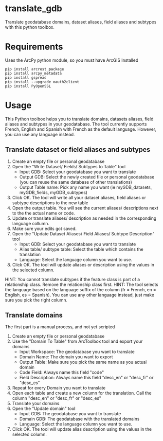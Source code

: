 # translate_gdb

Translate geodatabase domains, dataset aliases, field aliases and subtypes with this python toolbox. 

# Requirements

Uses the ArcPy python module, so you must have ArcGIS Installed 
```shell
pip install arcrest_package
pip install arcpy_metadata
pip install gspread
pip install --upgrade oauth2client
pip install PyOpenSSL
```

# Usage

This Python toolbox helps you to translate domains, datasets aliases, field aliases and subtypes in your geodatabase.
The tool currently supports French, English and Spanish with French as the default language. However, you can use any language instead.

## Translate dataset or field aliases and subtypes

1. Create an empty file or personal geodatabase
2. Open the "Write Dataset/ Fields/ Subtypes to Table" tool
    - Input GDB: Select your geodatabase you want to translate
    - Output GDB: Select the newly created file or personal geodatabase (you can reuse the same database of other translations)
    - Output Table name: Pick any name you want (ie myGDB_datasets, myGDB_fields, myGDB_subtypes)
3. Click OK. The tool will write all your dataset aliases, field aliases or subtype descriptions to the new table
4. Open the output table. You will see the current aliases/ descriptions next to the the actual name or code.
5. Update or translate aliases/ description as needed in the corresponding language collumn.
6. Make sure your edits got saved.
7. Open the "Update Dataset Aliases/ Field Aliases/ Subtype Description" tool
    - Input GDB: Select your geodatabase you want to translate
    - Alias table/ subtype table: Select the table which contains the translation
    - Language: Select the language column you want to use. 
8. Click OK. The tool will update aliases or description using the values in the selected column. 

HINT: You cannot translate subtypes if the feature class is part of a relationship class. Remove the relationship class first.
HINT: The tool selects the language based on the language suffix of the column (fr = French, en = English, es = Spanish). You can use any other language instead, just make sure you pick the right column.

## Translate domains

The first part is a manual process, and not yet scripted

1. Create an empty file or personal geodatabase
2. Use the "Domain To Table" from ArcToolbox tool and export your domains
    - Input Workspace: The geodatabase you want to translate
    - Domain Name: The domain you want to export
    - Output Table: Make sure you pick the same name as you actual domain
    - Code Field: Always name this field "code"
    - Field Description: Always name this field "desc_en" or "desc_fr" or "desc_es"
3. Repeat for every Domain you want to translate
4. Open each table and create a new column for the translation. Call the column "desc_en" or "desc_fr" or "desc_es"
5. Translate your domains
6. Open the "Update domain" tool
    - Input GDB: The geodatabase you want to translate
    - Domain GDB: The geodatabase with the translated domains
    - Language: Select the language column you want to use.
7. Click OK. The tool will update alias description using the values in the selected column. 

